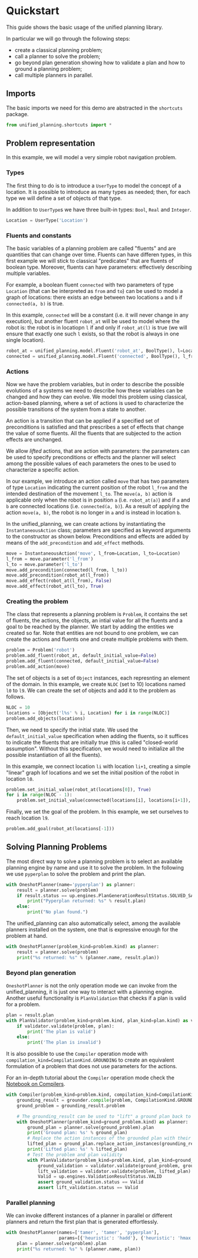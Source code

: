 # Quickstart

This guide shows the basic usage of the unified planning library.

In particular we will go through the following steps:

-   create a classical planning problem;
-   call a planner to solve the problem;
-   go beyond plan generation showing how to validate a plan and how to ground a planning problem;
-   call multiple planners in parallel.

## Imports

The basic imports we need for this demo are abstracted in the `shortcuts` package.

```python
from unified_planning.shortcuts import *
```

## Problem representation

In this example, we will model a very simple robot navigation problem.

### Types

The first thing to do is to introduce a `UserType` to model the concept of a location. It is possible to introduce as many types as needed; then, for each type we will define a set of objects of that type.

In addition to `UserType`s we have three built-in types: `Bool`, `Real` and `Integer`.

```python
Location = UserType('Location')
```

### Fluents and constants

The basic variables of a planning problem are called "fluents" and are quantities that can change over time. Fluents can have differen types, in this first example we will stick to classical "predicates" that are fluents of boolean type. Moreover, fluents can have parameters: effectively describing multiple variables.

For example, a boolean fluent `connected` with two parameters of type `Location` (that can be interpreted as `from` and `to`) can be used to model a graph of locations: there exists an edge between two locations `a` and `b` if `connected(a, b)` is true.

In this example, `connected` will be a constant (i.e. it will never change in any execution), but another fluent `robot_at` will be used to model where the robot is: the robot is in locatiopn `l` if and only if `robot_at(l)` is true (we will ensure that exactly one such `l` exists, so that the robot is always in one single location).

```python
robot_at = unified_planning.model.Fluent('robot_at', BoolType(), l=Location)
connected = unified_planning.model.Fluent('connected', BoolType(), l_from=Location, l_to=Location)
```

### Actions

Now we have the problem variables, but in order to describe the possible evolutions of a systems we need to describe how these variables can be changed and how they can evolve. We model this problem using classical, action-based planning, where a set of actions is used to characterize the possible transitions of the system from a state to another.

An action is a transition that can be applied if a specified set of preconditions is satisfied and that prescribes a set of effects that change the value of some fluents. All the fluents that are subjected to the action effects are unchanged.

We allow _lifted_ actions, that are action with parameters: the parameters can be used to specify preconditions or effects and the planner will select among the possible values of each parameters the ones to be used to characterize a specific action.

In our example, we introduce an action called `move` that has two parameters of type `Location` indicating the current position of the robot `l_from` and the intended destination of the movement `l_to`. The `move(a, b)` action is applicable only when the robot is in position `a` (i.e. `robot_at(a)`) and if `a` and `b` are connected locations (i.e. `connected(a, b)`). As a result of applying the action `move(a, b)`, the robot is no longer in `a` and is instead in location `b`.

In the unified_planning, we can create actions by instantiating the `InstantaneousAction` class; parameters are specified as keyword arguments to the constructor as shown below. Preconditions and effects are added by means of the `add_precondition` and `add_effect` methods.

```python
move = InstantaneousAction('move', l_from=Location, l_to=Location)
l_from = move.parameter('l_from')
l_to = move.parameter('l_to')
move.add_precondition(connected(l_from, l_to))
move.add_precondition(robot_at(l_from))
move.add_effect(robot_at(l_from), False)
move.add_effect(robot_at(l_to), True)
```

### Creating the problem

The class that represents a planning problem is `Problem`, it contains the set of fluents, the actions, the objects, an intial value for all the fluents and a goal to be reached by the planner. We start by adding the entities we created so far. Note that entities are not bound to one problem, we can create the actions and fluents one and create multiple problems with them.

```python
problem = Problem('robot')
problem.add_fluent(robot_at, default_initial_value=False)
problem.add_fluent(connected, default_initial_value=False)
problem.add_action(move)
```

The set of objects is a set of `Object` instances, each represnting an element of the domain. In this example, we create `NLOC` (set to 10) locations named `l0` to `l9`. We can create the set of objects and add it to the problem as follows.

```python
NLOC = 10
locations = [Object('l%s' % i, Location) for i in range(NLOC)]
problem.add_objects(locations)
```

Then, we need to specify the initial state. We used the `default_initial_value` specification when adding the fluents, so it suffices to indicate the fluents that are initially true (this is called "closed-world assumption". Without this specification, we would need to initialize all the possible instantiation of all the fluents).

In this example, we connect location `li` with location `li+1`, creating a simple "linear" graph lof locations and we set the initial position of the robot in location `l0`.

```python
problem.set_initial_value(robot_at(locations[0]), True)
for i in range(NLOC - 1):
    problem.set_initial_value(connected(locations[i], locations[i+1]), True)
```

Finally, we set the goal of the problem. In this example, we set ourselves to reach location `l9`.

```python
problem.add_goal(robot_at(locations[-1]))
```

## Solving Planning Problems

The most direct way to solve a planning problem is to select an available planning engine by name and use it to solve the problem. In the following we use `pyperplan` to solve the problem and print the plan.

```python
with OneshotPlanner(name='pyperplan') as planner:
    result = planner.solve(problem)
    if result.status == up.engines.PlanGenerationResultStatus.SOLVED_SATISFICING:
        print("Pyperplan returned: %s" % result.plan)
    else:
        print("No plan found.")
```

The unified_planning can also automatically select, among the available planners installed on the system, one that is expressive enough for the problem at hand.

```python
with OneshotPlanner(problem_kind=problem.kind) as planner:
    result = planner.solve(problem)
    print("%s returned: %s" % (planner.name, result.plan))
```

### Beyond plan generation

`OneshotPlanner` is not the only operation mode we can invoke from the unified_planning, it is just one way to interact with a planning engine. Another useful functionality is `PlanValidation` that checks if a plan is valid for a problem.

```python
plan = result.plan
with PlanValidator(problem_kind=problem.kind, plan_kind=plan.kind) as validator:
    if validator.validate(problem, plan):
        print('The plan is valid')
    else:
        print('The plan is invalid')
```

It is also possible to use the `Compiler` operation mode with `compilation_kind=CompilationKind.GROUNDING` to create an equivalent formulation of a problem that does not use parameters for the actions.

For an in-depth tutorial about the `Compiler` operation mode check the [Notebook on Compilers](https://colab.research.google.com/github/aiplan4eu/unified-planning/blob/master/docs/notebooks/05-compilers.ipynb).

```python
with Compiler(problem_kind=problem.kind, compilation_kind=CompilationKind.GROUNDING) as grounder:
    grounding_result = grounder.compile(problem, CompilationKind.GROUNDING)
    ground_problem = grounding_result.problem

    # The grounding_result can be used to "lift" a ground plan back to the level of the original problem
    with OneshotPlanner(problem_kind=ground_problem.kind) as planner:
        ground_plan = planner.solve(ground_problem).plan
        print('Ground plan: %s' % ground_plan)
        # Replace the action instances of the grounded plan with their correspoding lifted version
        lifted_plan = ground_plan.replace_action_instances(grounding_result.map_back_action_instance)
        print('Lifted plan: %s' % lifted_plan)
        # Test the problem and plan validity
        with PlanValidator(problem_kind=problem.kind, plan_kind=ground_plan.kind) as validator:
            ground_validation = validator.validate(ground_problem, ground_plan)
            lift_validation = validator.validate(problem, lifted_plan)
            Valid = up.engines.ValidationResultStatus.VALID
            assert ground_validation.status == Valid
            assert lift_validation.status == Valid
```

### Parallel planning

We can invoke different instances of a planner in parallel or different planners and return the first plan that is generated effortlessly.

```python
with OneshotPlanner(names=['tamer', 'tamer', 'pyperplan'],
                    params=[{'heuristic': 'hadd'}, {'heuristic': 'hmax'}, {}]) as planner:
    plan = planner.solve(problem).plan
    print("%s returned: %s" % (planner.name, plan))
```
